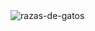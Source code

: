 <img src="https://raw.githubusercontent.com/AngelPR22/AngelPR22/refs/heads/main/razas-de-gatos.avif" alt="razas-de-gatos">

